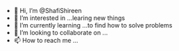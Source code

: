 - 👋 Hi, I’m @ShafiShireen 
- 👀 I’m interested in ...learing new things
- 🌱 I’m currently learning ...to find how to solve problems
- 💞️ I’m looking to collaborate on ...
- 📫 How to reach me ...

<!---
ShafiShireen/ShafiShireen is a ✨ special ✨ repository because its `README.md` (this file) appears on your GitHub profile.
You can click the Preview link to take a look at your changes.
--->
